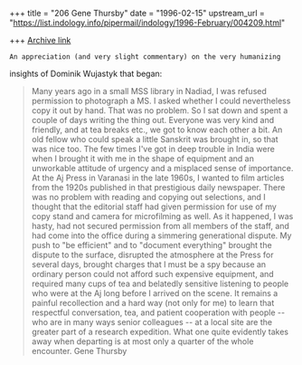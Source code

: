+++
title = "206 Gene Thursby"
date = "1996-02-15"
upstream_url = "https://list.indology.info/pipermail/indology/1996-February/004209.html"

+++
[Archive link](https://list.indology.info/pipermail/indology/1996-February/004209.html)

	An appreciation (and very slight commentary) on the very humanizing 
insights of Dominik Wujastyk that began:
> Many years ago in a small MSS library in Nadiad, I was refused
> permission to photograph a MS.  I asked whether I could nevertheless
> copy it out by hand.  That was no problem.  So I sat down and spent a
> couple of days writing the thing out.  Everyone was very kind and
> friendly, and at tea breaks etc., we got to know each other a bit.  An
> old fellow who could speak a little Sanskrit was brought in, so that was
> nice too.
	The few times I've got in deep trouble in India were when I
brought it with me in the shape of equipment and an unworkable attitude of
urgency and a misplaced sense of importance.  At the Aj Press in Varanasi
in the late 1960s, I wanted to film articles from the 1920s published in
that prestigious daily newspaper.  There was no problem with reading and
copying out selections, and I thought that the editorial staff had given
permission for use of my copy stand and camera for microfilming as well. 
As it happened, I was hasty, had not secured permission from all members
of the staff, and had come into the office during a simmering
generational dispute.  My push to "be efficient" and to "document
everything" brought the dispute to the surface, disrupted the atmosphere
at the Press for several days, brought charges that I must be a spy
because an ordinary person could not afford such expensive equipment, and
required many cups of tea and belatedly sensitive listening to people who
were at the Aj long before I arrived on the scene.  It remains a painful
recollection and a hard way (not only for me) to learn that respectful
conversation, tea, and patient cooperation with people -- who are in many
ways senior colleagues -- at a local site are the greater part of a
research expedition.  What one quite evidently takes away when departing 
is at most only a quarter of the whole encounter. Gene Thursby
<gthursby at religion.ufledu>





